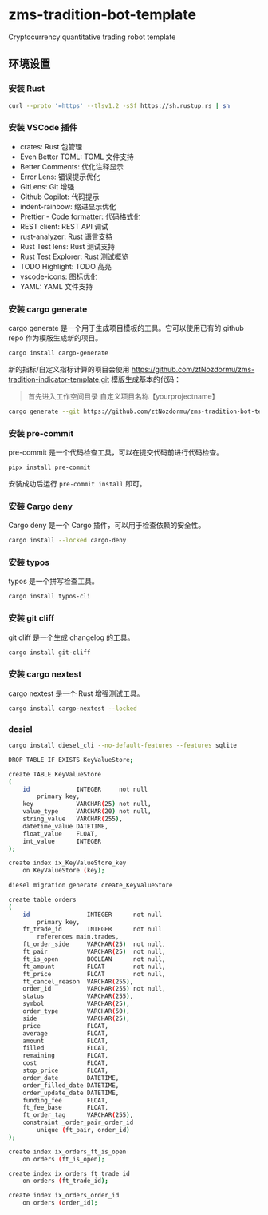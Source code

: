 # zms-tradition-bot-template
Cryptocurrency quantitative trading robot template

## 环境设置

### 安装 Rust

```bash
curl --proto '=https' --tlsv1.2 -sSf https://sh.rustup.rs | sh
```

### 安装 VSCode 插件

- crates: Rust 包管理
- Even Better TOML: TOML 文件支持
- Better Comments: 优化注释显示
- Error Lens: 错误提示优化
- GitLens: Git 增强
- Github Copilot: 代码提示
- indent-rainbow: 缩进显示优化
- Prettier - Code formatter: 代码格式化
- REST client: REST API 调试
- rust-analyzer: Rust 语言支持
- Rust Test lens: Rust 测试支持
- Rust Test Explorer: Rust 测试概览
- TODO Highlight: TODO 高亮
- vscode-icons: 图标优化
- YAML: YAML 文件支持

### 安装 cargo generate

cargo generate 是一个用于生成项目模板的工具。它可以使用已有的 github repo 作为模版生成新的项目。

```bash
cargo install cargo-generate
```
新的指标/自定义指标计算的项目会使用 https://github.com/ztNozdormu/zms-tradition-indicator-template.git 模版生成基本的代码：

> 首先进入工作空间目录 自定义项目名称【yourprojectname】

```bash
cargo generate --git https://github.com/ztNozdormu/zms-tradition-bot-template --name yourprojectname
```

### 安装 pre-commit

pre-commit 是一个代码检查工具，可以在提交代码前进行代码检查。

```bash
pipx install pre-commit
```

安装成功后运行 `pre-commit install` 即可。

### 安装 Cargo deny

Cargo deny 是一个 Cargo 插件，可以用于检查依赖的安全性。

```bash
cargo install --locked cargo-deny
```

### 安装 typos

typos 是一个拼写检查工具。

```bash
cargo install typos-cli
```

### 安装 git cliff

git cliff 是一个生成 changelog 的工具。

```bash
cargo install git-cliff
```

### 安装 cargo nextest

cargo nextest 是一个 Rust 增强测试工具。

```bash
cargo install cargo-nextest --locked
```

### desiel 

```bash
cargo install diesel_cli --no-default-features --features sqlite
```
```bash
DROP TABLE IF EXISTS KeyValueStore;

create TABLE KeyValueStore
(
    id             INTEGER     not null
        primary key,
    key            VARCHAR(25) not null,
    value_type     VARCHAR(20) not null,
    string_value   VARCHAR(255),
    datetime_value DATETIME,
    float_value    FLOAT,
    int_value      INTEGER
);

create index ix_KeyValueStore_key
    on KeyValueStore (key);
    
diesel migration generate create_KeyValueStore

create table orders
(
    id                INTEGER      not null
        primary key,
    ft_trade_id       INTEGER      not null
        references main.trades,
    ft_order_side     VARCHAR(25)  not null,
    ft_pair           VARCHAR(25)  not null,
    ft_is_open        BOOLEAN      not null,
    ft_amount         FLOAT        not null,
    ft_price          FLOAT        not null,
    ft_cancel_reason  VARCHAR(255),
    order_id          VARCHAR(255) not null,
    status            VARCHAR(255),
    symbol            VARCHAR(25),
    order_type        VARCHAR(50),
    side              VARCHAR(25),
    price             FLOAT,
    average           FLOAT,
    amount            FLOAT,
    filled            FLOAT,
    remaining         FLOAT,
    cost              FLOAT,
    stop_price        FLOAT,
    order_date        DATETIME,
    order_filled_date DATETIME,
    order_update_date DATETIME,
    funding_fee       FLOAT,
    ft_fee_base       FLOAT,
    ft_order_tag      VARCHAR(255),
    constraint _order_pair_order_id
        unique (ft_pair, order_id)
);

create index ix_orders_ft_is_open
    on orders (ft_is_open);

create index ix_orders_ft_trade_id
    on orders (ft_trade_id);

create index ix_orders_order_id
    on orders (order_id);


```
